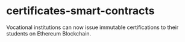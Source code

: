 # certificates-smart-contracts
Vocational institutions can now issue immutable certifications to their students on Ethereum Blockchain.

